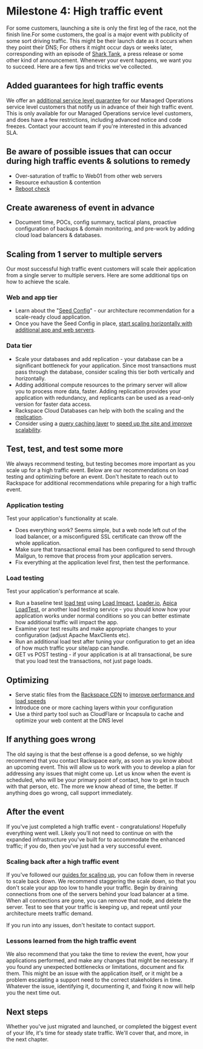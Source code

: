 

# Milestone 4:  High traffic event

For some customers, launching a site is only the first leg of the race, not the finish line.For some customers, the goal is a major event with publicity of some sort driving traffic. This might be their launch date as it occurs when they point their DNS; For others it might occur days or weeks later, corresponding with an episode of [Shark Tank](http://www.rackspace.com/content/2015/04/20/surviving-the-shark-tank-effect-solving-for-high-traffic-events/), a press release or some other kind of announcement. Whenever your event happens, we want you to succeed. Here are a few tips and tricks we've collected.

## Added guarantees for high traffic events

We offer an [additional service level guarantee](http://www.rackspace.com/knowledge_center/article/managed-cloud-service-levels-faq#guarantees) for our Managed Operations service level customers that notify us in advance of their high traffic event. This is only available for our Managed Operations service level customers, and does have a few restrictions, including advanced notice and code freezes. Contact your account team if you're interested in this advanced SLA.

## Be aware of possible issues that can occur during high traffic events & solutions to remedy

* Over-saturation of traffic to Web01 from other web servers
* Resource exhaustion & contention
* [Reboot check](https://community.rackspace.com/products/f/54/t/4319)

## Create awareness of event in advance

* Document time, POCs, config summary, tactical plans, proactive configuration of backups & domain monitoring, and pre-work by adding cloud load balancers & databases.

## Scaling from 1 server to multiple servers

Our most successful high traffic event customers will scale their application from a single server to multiple servers. Here are some additional tips on how to achieve the scale.

### Web and app tier

* Learn about the "[Seed Config](http://www.rackspace.com/blog/fundamentals-of-cloud-architecture-the-seed-config-video/)" - our architecture recommendation for a scale-ready cloud application.
* Once you have the Seed Config in place, [start scaling horizontally with additional app and web servers](https://community.rackspace.com/products/f/54/t/1009).  

### Data tier

* Scale your databases and add replication - your database can be a significant bottleneck for your application. Since most transactions must pass through the database, consider scaling this tier both vertically and horizontally.
* Adding additional compute resources to the primary server will allow you to process more data, faster. Adding replication provides your application with redundancy, and replicants can be used as a read-only version for faster data access.
* Rackspace Cloud Databases can help with both the scaling and the [replication](https://www.rackspace.com/knowledge_center/article/database-replication-with-cloud-databases).
* Consider using a [query caching layer](https://community.rackspace.com/community_central/b/officehours/archive/2014/11/24/office-hours-episode-48-scaleable-databases-q-amp-a-with-scalearc-3-20-2014) to [speed up the site and improve scalability](http://www.rackspace.com/blog/preparing-ddpyoga-com-for-the-shark-tank-effect/).

## Test, test, and test some more

We always recommend testing, but testing becomes more important as you scale up for a high traffic event. Below are our recommendations on load testing and optimizing before an event. Don't hesitate to reach out to Rackspace for additional recommendations while preparing for a high traffic event.

### Application testing

Test your application's functionality at scale.

* Does everything work? Seems simple, but a web node left out of the load balancer, or a misconfigured SSL certificate can throw off the whole application.
* Make sure that transactional email has been configured to send through Mailgun, to remove that process from your application servers.
* Fix everything at the application level first, then test the performance.

### Load testing

Test your application's performance at scale.

* Run a baseline test [load test](http://www.rackspace.com/blog/load-testing-your-site-with-load-impact-google-hangout-recap/) using [Load Impact](https://loadimpact.com/), [Loader.io](http://loader.io/), [Apica LoadTest,](https://www.apicasystem.com/) or another load testing service - you should know how your application works under normal conditions so you can better estimate how additional traffic will impact the app.
* Examine your test results and make appropriate changes to your configuration (adjust Apache MaxClients etc).
* Run an additional load test after tuning your configuration to get an idea of how much traffic your site/app can handle.
* GET vs POST testing - if your application is at all transactional, be sure that you load test the transactions, not just page loads.

## Optimizing

* Serve static files from the [Rackspace CDN](http://www.rackspace.com/cloud/cdn-content-delivery-network) to [improve performance and load speeds](https://youtu.be/XVH7uVHBiE8)
* Introduce one or more caching layers within your configuration
* Use a third party tool such as CloudFlare or Incapsula to cache and optimize your web content at the DNS level

## If anything goes wrong

The old saying is that the best offense is a good defense, so we highly recommend that you contact Rackspace early, as soon as you know about an upcoming event. This will allow us to work with you to develop a plan for addressing any issues that might come up. Let us know when the event is scheduled, who will be your primary point of contact, how to get in touch with that person, etc. The more we know ahead of time, the better. If anything does go wrong, call support immediately.

## After the event

If you've just completed a high traffic event - congratulations! Hopefully everything went well. Likely you'll not need to continue on with the expanded infrastructure you've built for to accommodate the enhanced traffic; if you do, then you've just had a very successful event.

### Scaling back after a high traffic event

If you've followed our [guides for scaling up](https://community.rackspace.com/products/f/54/t/1009), you can follow them in reverse to scale back down. We recommend staggering the scale down, so that you don't scale your app too low to handle your traffic. Begin by draining connections from one of the servers behind your load balancer at a time. When all connections are gone, you can remove that node, and delete the server. Test to see that your traffic is keeping up, and repeat until your architecture meets traffic demand.

If you run into any issues, don't hesitate to contact support.

### Lessons learned from the high traffic event

We also recommend that you take the time to review the event, how your applications performed, and make any changes that might be necessary. If you found any unexpected bottlenecks or limitations, document and fix them. This might be an issue with the application itself, or it might be a problem escalating a support need to the correct stakeholders in time. Whatever the issue, identifying it, documenting it, and fixing it now will help you the next time out.  

## Next steps

Whether you've just migrated and launched, or completed the biggest event of your life, it's time for steady state traffic. We'll cover that, and more, in the next chapter.
